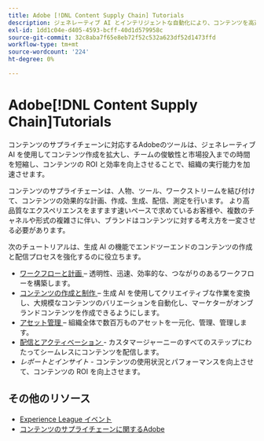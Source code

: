 ```yaml
---
title: Adobe [!DNL Content Supply Chain] Tutorials
description: ジェネレーティブ AI とインテリジェントな自動化により、コンテンツを高速化および簡素化します。 Adobeのコンテンツサプライチェーンは、コンテンツの計画、作成、配信、分析を可能にするエンドツーエンドのソリューションです。
exl-id: 1dd1c04e-d405-4593-bcff-40d1d579958c
source-git-commit: 32c8aba7f65e8eb72f52c532a623df52d1473ffd
workflow-type: tm+mt
source-wordcount: '224'
ht-degree: 0%

---
```


# Adobe[!DNL Content Supply Chain]Tutorials

コンテンツのサプライチェーンに対応するAdobeのツールは、ジェネレーティブ AI を使用してコンテンツ作成を拡大し、チームの俊敏性と市場投入までの時間を短縮し、コンテンツの ROI と効率を向上させることで、組織の実行能力を加速させます。

コンテンツのサプライチェーンは、人物、ツール、ワークストリームを結び付けて、コンテンツの効果的な計画、作成、生成、配信、測定を行います。 より高品質なエクスペリエンスをますます速いペースで求めているお客様や、複数のチャネルや形式の複雑さに伴い、ブランドはコンテンツに対する考え方を一変させる必要があります。

次のチュートリアルは、生成 AI の機能でエンドツーエンドのコンテンツの作成と配信プロセスを強化するのに役立ちます。

* [ ワークフローと計画 ](workflow-and-planning.md) – 透明性、迅速、効率的な、つながりのあるワークフローを構築します。
* [ コンテンツの作成と制作 ](content-creation-and-production.md) – 生成 AI を使用してクリエイティブな作業を変換し、大規模なコンテンツのバリエーションを自動化し、マーケターがオンブランドコンテンツを作成できるようにします。
* [ アセット管理 ](asset-management.md) – 組織全体で数百万ものアセットを一元化、管理、管理します。
* [ 配信とアクティベーション ](delivery-and-activation.md) - カスタマージャーニーのすべてのステップにわたってシームレスにコンテンツを配信します。
* *レポートとインサイト* - コンテンツの使用状況とパフォーマンスを向上させて、コンテンツの ROI を向上させます。

<!-- * [Reporting and insights](reporting-and-insights.md) - Enhance content ROI by improving content usage and performance. -->

## その他のリソース

* [Experience League イベント ](https://experienceleague.adobe.com/events/)
* [ コンテンツのサプライチェーンに関するAdobe](https://business.adobe.com/resources/webinars/adobe-on-the-content-supply-chain.html)

